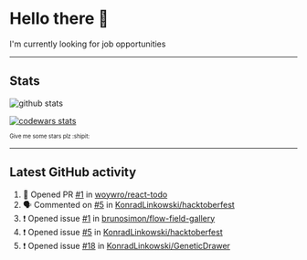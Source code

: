 # Hello there 👋
I'm currently looking for job opportunities

---

## Stats
![github stats][github stats]

[![codewars stats][codewars stats]][codewars url]

<sub><sub>Give me some stars plz :shipit:</sub></sub>

---

## Latest GitHub activity
<!--START_SECTION:activity-->
1. 💪 Opened PR [#1](https://github.com/woywro/react-todo/pull/1) in [woywro/react-todo](https://github.com/woywro/react-todo)
2. 🗣 Commented on [#5](https://github.com/KonradLinkowski/hacktoberfest/issues/5) in [KonradLinkowski/hacktoberfest](https://github.com/KonradLinkowski/hacktoberfest)
3. ❗️ Opened issue [#1](https://github.com/brunosimon/flow-field-gallery/issues/1) in [brunosimon/flow-field-gallery](https://github.com/brunosimon/flow-field-gallery)
4. ❗️ Opened issue [#5](https://github.com/KonradLinkowski/hacktoberfest/issues/5) in [KonradLinkowski/hacktoberfest](https://github.com/KonradLinkowski/hacktoberfest)
5. ❗️ Opened issue [#18](https://github.com/KonradLinkowski/GeneticDrawer/issues/18) in [KonradLinkowski/GeneticDrawer](https://github.com/KonradLinkowski/GeneticDrawer)
<!--END_SECTION:activity-->

[github stats]: https://github-readme-stats.vercel.app/api?username=KonradLinkowski&hide_title=true&show_icons=true&include_all_commits=true&count_private=true&disable_animations=true&theme=dark&hide_rank=true
[codewars stats]: https://codewars.com/users/KonradLinkowski/badges/large
[codewars url]: https://codewars.com/users/KonradLinkowski

